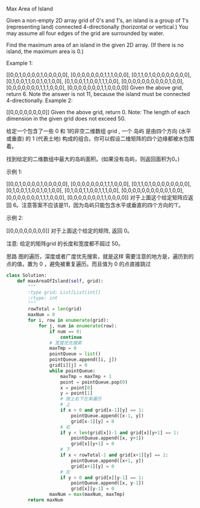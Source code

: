 Max Area of Island

Given a non-empty 2D array grid of 0's and 1's, an island is a group of 1's (representing land) connected 4-directionally (horizontal or vertical.) You may assume all four edges of the grid are surrounded by water.

Find the maximum area of an island in the given 2D array. (If there is no island, the maximum area is 0.)

Example 1:

[[0,0,1,0,0,0,0,1,0,0,0,0,0],
 [0,0,0,0,0,0,0,1,1,1,0,0,0],
 [0,1,1,0,1,0,0,0,0,0,0,0,0],
 [0,1,0,0,1,1,0,0,1,0,1,0,0],
 [0,1,0,0,1,1,0,0,1,1,1,0,0],
 [0,0,0,0,0,0,0,0,0,0,1,0,0],
 [0,0,0,0,0,0,0,1,1,1,0,0,0],
 [0,0,0,0,0,0,0,1,1,0,0,0,0]]
Given the above grid, return 6. Note the answer is not 11, because the island must be connected 4-directionally.
Example 2:

[[0,0,0,0,0,0,0,0]]
Given the above grid, return 0.
Note: The length of each dimension in the given grid does not exceed 50.


给定一个包含了一些 0 和 1的非空二维数组 grid , 一个 岛屿 是由四个方向 (水平或垂直) 的 1 (代表土地) 构成的组合。你可以假设二维矩阵的四个边缘都被水包围着。

找到给定的二维数组中最大的岛屿面积。(如果没有岛屿，则返回面积为0。)

示例 1:

[[0,0,1,0,0,0,0,1,0,0,0,0,0],
 [0,0,0,0,0,0,0,1,1,1,0,0,0],
 [0,1,1,0,1,0,0,0,0,0,0,0,0],
 [0,1,0,0,1,1,0,0,1,0,1,0,0],
 [0,1,0,0,1,1,0,0,1,1,1,0,0],
 [0,0,0,0,0,0,0,0,0,0,1,0,0],
 [0,0,0,0,0,0,0,1,1,1,0,0,0],
 [0,0,0,0,0,0,0,1,1,0,0,0,0]]
对于上面这个给定矩阵应返回 6。注意答案不应该是11，因为岛屿只能包含水平或垂直的四个方向的‘1’。

示例 2:

[[0,0,0,0,0,0,0,0]]
对于上面这个给定的矩阵, 返回 0。

注意: 给定的矩阵grid 的长度和宽度都不超过 50。


思路
图的遍历，深度或者广度优先搜索，就是这样
需要注意的地方是，遍历到的点的值，置为 0 ，避免被重复遍历。而且值为 0 的点直接跳过

```PYTHON
class Solution:
    def maxAreaOfIsland(self, grid):
        """
        :type grid: List[List[int]]
        :rtype: int
        """
        rowTotal = len(grid)
        maxNum = 0
        for i, row in enumerate(grid):
            for j, num in enumerate(row):
                if num == 0:
                    continue
                # 宽度优先搜索
                maxTmp = 0
                pointQueue = list()
                pointQueue.append([i, j])
                grid[i][j] = 0
                while pointQueue:
                    maxTmp = maxTmp + 1
                    point = pointQueue.pop(0)
                    x = point[0]
                    y = point[1]
                    # 按上右下左来遍历
                    # 上
                    if x > 0 and grid[x-1][y] == 1:
                        pointQueue.append([x-1, y])
                        grid[x-1][y] = 0
                    # 右
                    if y < len(grid[x])-1 and grid[x][y+1] == 1:
                        pointQueue.append([x, y+1])
                        grid[x][y+1] = 0
                    # 下
                    if x < rowTotal-1 and grid[x+1][y] == 1:
                        pointQueue.append([x+1, y])
                        grid[x+1][y] = 0
                    # 左
                    if y > 0 and grid[x][y-1] == 1:
                        pointQueue.append([x, y-1])
                        grid[x][y-1] = 0
                maxNum = max(maxNum, maxTmp)
        return maxNum
```